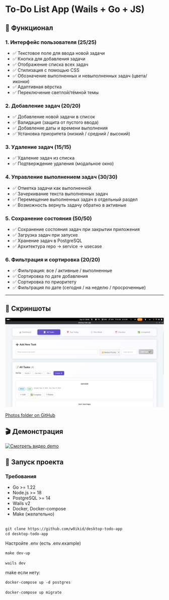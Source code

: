 # To-Do List App (Wails + Go + JS)

## 🚀 Функционал

### 1. Интерфейс пользователя (25/25)
- ✅ Текстовое поле для ввода новой задачи  
- ✅ Кнопка для добавления задачи  
- ✅ Отображение списка всех задач  
- ✅ Стилизация с помощью CSS  
- ✅ Обозначение выполненных и невыполненных задач (цвета/иконки)  
- ✅ Адаптивная вёрстка  
- ✅ Переключение светлой/тёмной темы  

### 2. Добавление задач (20/20)
- ✅ Добавление новой задачи в список  
- ✅ Валидация (защита от пустого ввода)  
- ✅ Добавление даты и времени выполнения  
- ✅ Установка приоритета (низкий / средний / высокий)  

### 3. Удаление задач (15/15)
- ✅ Удаление задач из списка  
- ✅ Подтверждение удаления (модальное окно)  

### 4. Управление выполнением задач (30/30)
- ✅ Отметка задачи как выполненной  
- ✅ Зачеркивание текста выполненных задач  
- ✅ Перемещение выполненных задач в отдельный раздел  
- ✅ Возможность вернуть задачу обратно в активные  

### 5. Сохранение состояния (50/50)
- ✅ Сохранение состояния задач при закрытии приложения  
- ✅ Загрузка задач при запуске  
- ✅ Хранение задач в PostgreSQL  
- ✅ Архитектура repo → service → usecase  

### 6. Фильтрация и сортировка (20/20)
- ✅ Фильтрация: все / активные / выполненные  
- ✅ Сортировка по дате добавления  
- ✅ Сортировка по приоритету  
- ✅ Фильтрация по дате (сегодня / на неделю / просроченные)  

---

## 📸 Скриншоты
![photo](photos/image2.png)

[Photos folder on GitHub](https://github.com/w0ikid/desktop-todo-app/tree/main/photos)

## 🎬 Демонстрация

[![Смотреть видео demo](https://img.youtube.com/vi/Gtjbo0Ja8dI/0.jpg)](https://youtu.be/Gtjbo0Ja8dI)

## 🔧 Запуск проекта

### Требования
- Go >= 1.22  
- Node.js >= 18  
- PostgreSQL >= 14  
- Wails v2
- Docker, Docker-compose
- Make (желательно)

## 

```
git clone https://github.com/w0ikid/desktop-todo-app
cd desktop-todo-app
```

Настройте .env (есть .env.example)

```
make dev-up

wails dev
```

make если нету:

```
docker-compose up -d postgres

docker-compose up migrate
```